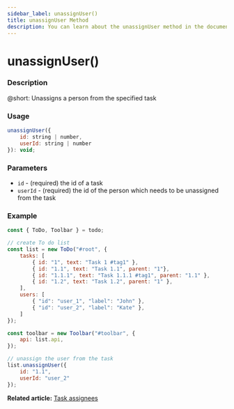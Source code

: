 ```yaml
---
sidebar_label: unassignUser()
title: unassignUser Method
description: You can learn about the unassignUser method in the documentation of the DHTMLX JavaScript To Do List library. Browse developer guides and API reference, try out code examples and live demos, and download a free 30-day evaluation version of DHTMLX To Do List.
---
```


# unassignUser()

### Description

@short: Unassigns a person from the specified task

### Usage

~~~js
unassignUser({
    id: string | number,
    userId: string | number
}): void;
~~~

### Parameters

- `id` - (required) the id of a task
- `userId` - (required) the id of the person which needs to be unassigned from the task

### Example

~~~js {22-25}
const { ToDo, Toolbar } = todo;

// create To do list
const list = new ToDo("#root", {
    tasks: [
        { id: "1", text: "Task 1 #tag1" },
		{ id: "1.1", text: "Task 1.1", parent: "1"},
        { id: "1.1.1", text: "Task 1.1.1 #tag1", parent: "1.1" },
		{ id: "1.2", text: "Task 1.2", parent: "1" },
    ],
    users: [
        { "id": "user_1", "label": "John" },
        { "id": "user_2", "label": "Kate" },
    ]
});

const toolbar = new Toolbar("#toolbar", {
    api: list.api,
});

// unassign the user from the task
list.unassignUser({
	id: "1.1",
    userId: "user_2"
});
~~~

**Related article:** [Task assignees](guides/task_users.md)